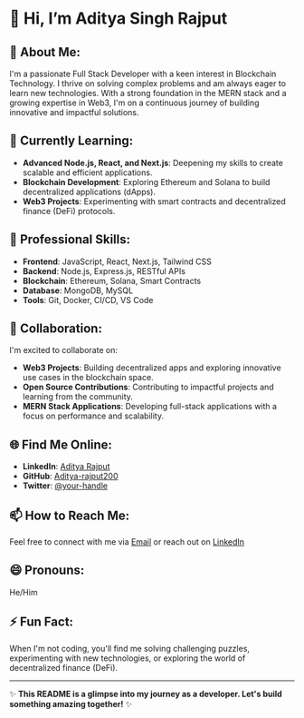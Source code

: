 # 👋 Hi, I’m Aditya Singh Rajput

## 👀 About Me:
I'm a passionate Full Stack Developer with a keen interest in Blockchain Technology. I thrive on solving complex problems and am always eager to learn new technologies. With a strong foundation in the MERN stack and a growing expertise in Web3, I'm on a continuous journey of building innovative and impactful solutions.

## 🌱 Currently Learning:
- **Advanced Node.js, React, and Next.js**: Deepening my skills to create scalable and efficient applications.
- **Blockchain Development**: Exploring Ethereum and Solana to build decentralized applications (dApps).
- **Web3 Projects**: Experimenting with smart contracts and decentralized finance (DeFi) protocols.

## 💼 Professional Skills:
- **Frontend**: JavaScript, React, Next.js, Tailwind CSS
- **Backend**: Node.js, Express.js, RESTful APIs
- **Blockchain**: Ethereum, Solana, Smart Contracts
- **Database**: MongoDB, MySQL
- **Tools**: Git, Docker, CI/CD, VS Code

## 💞️ Collaboration:
I'm excited to collaborate on:
- **Web3 Projects**: Building decentralized apps and exploring innovative use cases in the blockchain space.
- **Open Source Contributions**: Contributing to impactful projects and learning from the community.
- **MERN Stack Applications**: Developing full-stack applications with a focus on performance and scalability.

## 🌐 Find Me Online:
- **LinkedIn**: [Aditya Rajput](https://www.linkedin.com/in/aditya-rajput-32300a264)
- **GitHub**: [Aditya-rajput200](https://github.com/Aditya-rajput200)
- **Twitter**: [@your-handle](https://twitter.com/@Adityasingh5260)


## 📫 How to Reach Me:
Feel free to connect with me via [Email](adityaraj5260@gmail.com) or reach out on [LinkedIn](https://www.linkedin.com/in/aditya-rajput-32300a264)
## 😄 Pronouns:
He/Him

## ⚡ Fun Fact:
When I'm not coding, you'll find me solving challenging puzzles, experimenting with new technologies, or exploring the world of decentralized finance (DeFi).

---

✨ **This README is a glimpse into my journey as a developer. Let's build something amazing together!** ✨
